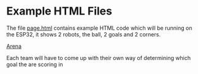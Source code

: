 # Example HTML Files

The file [page.html](/page.html) contains example HTML code which will be running on the ESP32, it shows 2 robots, the ball, 2 goals and 2 corners. 

[Arena](/Arena.jpg)

Each team will have to come up with their own way of determining which goal the are scoring in

